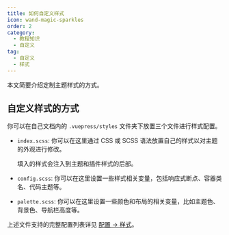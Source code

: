 ```yaml
---
title: 如何自定义样式
icon: wand-magic-sparkles
order: 2
category:
  - 教程知识
  - 自定义
tag:
  - 自定义
  - 样式
---
```


本文简要介绍定制主题样式的方式。

<!-- more -->

## 自定义样式的方式

你可以在自己文档内的 `.vuepress/styles` 文件夹下放置三个文件进行样式配置。

- `index.scss`: 你可以在这里通过 CSS 或 SCSS 语法放置自己的样式以对主题的外观进行修改。

  填入的样式会注入到主题和插件样式的后部。

- `config.scss`: 你可以在这里设置一些样式相关变量，包括响应式断点、容器类名、代码主题等。

- `palette.scss`: 你可以在这里设置一些颜色和布局的相关变量，比如主题色、背景色、导航栏高度等。

上述文件支持的完整配置列表详见 [配置 → 样式](../../config/style.md)。
